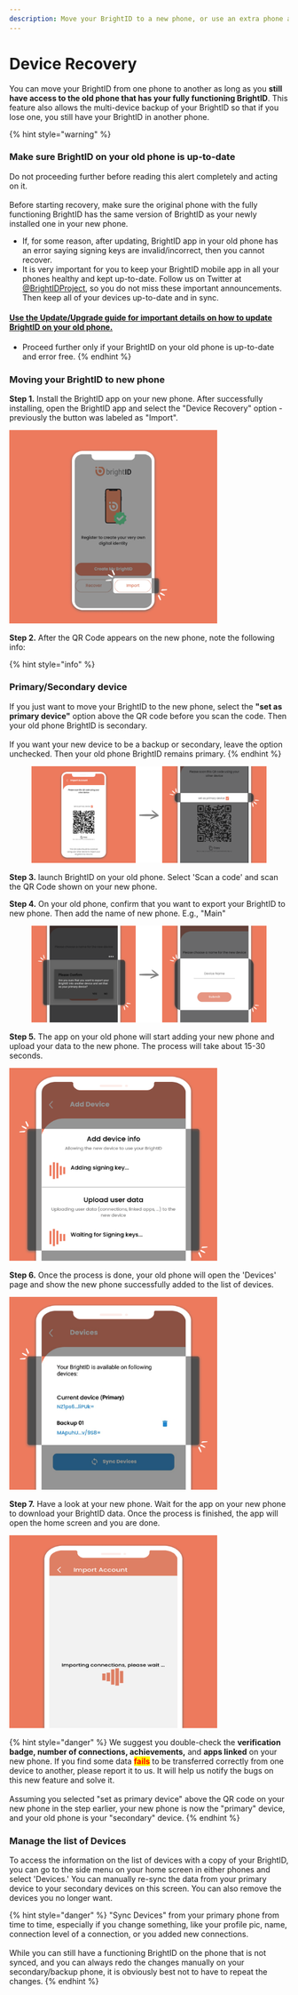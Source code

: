 ```yaml
---
description: Move your BrightID to a new phone, or use an extra phone as a backup
---
```


# Device Recovery

You can move your BrightID from one phone to another as long as you **still have access to the old phone that has your fully functioning BrightID**. This feature also allows the multi-device backup of your BrightID so that if you lose one, you still have your BrightID in another phone.

{% hint style="warning" %}
### Make sure BrightID on your old phone is up-to-date

Do not proceeding further before reading this alert completely and acting on it.\
\
Before starting recovery, make sure the original phone with the fully functioning BrightID has the same version of BrightID as your newly installed one in your new phone.

* If, for some reason, after updating, BrightID app in your old phone has an error saying signing keys are invalid/incorrect, then you cannot recover.
* It is very important for you to keep your BrightID mobile app in all your phones healthy and kept up-to-date. Follow us on Twitter at [@BrightIDProject](https://twitter.com/BrightIDProject), so you do not miss these important announcements. Then keep all of your devices up-to-date and in sync.

#### [Use the Update/Upgrade guide for important details on how to update BrightID on your old phone.](../update-upgrade.md)

* Proceed further only if your BrightID on your old phone is up-to-date and error free.
{% endhint %}

### Moving your BrightID to new phone

**Step 1.** Install the BrightID app on your new phone. After successfully installing, open the BrightID app and select the "Device Recovery" option - previously the button was labeled as "Import".

<div align="left">

<img src="../../.gitbook/assets/AddingDevice_Step1.png" alt="Select &#x22;Device Recovery&#x22; option" width="375">

</div>

**Step 2.** After the QR Code appears on the new phone, note the following info:

{% hint style="info" %}
### Primary/Secondary device

If you just want to move your BrightID to the new phone, select the **"set as primary device"** option above the QR code before you scan the code. Then your old phone BrightID is secondary.\
\
If you want your new device to be a backup or secondary, leave the option unchecked. Then your old phone BrightID remains primary.
{% endhint %}

<figure><img src="../../.gitbook/assets/AddingDevice_Step2.png" alt=""><figcaption></figcaption></figure>

**Step 3.** launch BrightID on your old phone. Select 'Scan a code' and scan the QR Code shown on your new phone.

**Step 4.** On your old phone, confirm that you want to export your BrightID to new phone. Then add the name of new phone. E.g., "Main"

<figure><img src="../../.gitbook/assets/AddingDevice_Step4_b.png" alt=""><figcaption></figcaption></figure>

**Step 5.** The app on your old phone will start adding your new phone and upload your data to the new phone. The process will take about 15-30 seconds.

<div align="left">

<img src="../../.gitbook/assets/AddingDevice_Step5.png" alt="" width="375">

</div>

**Step 6.** Once the process is done, your old phone will open the 'Devices' page and show the new phone successfully added to the list of devices.

<div align="left">

<img src="../../.gitbook/assets/AddingDevice_Step6.png" alt="" width="375">

</div>

**Step 7.** Have a look at your new phone. Wait for the app on your new phone to download your BrightID data. Once the process is finished, the app will open the home screen and you are done.

<div align="left">

<img src="../../.gitbook/assets/AddingDevice_Step7.png" alt="" width="375">

</div>

{% hint style="danger" %}
We suggest you double-check the **verification badge, number of connections, achievements,** and **apps linked** on your new phone. If you find some data <mark style="color:red;">**fails**</mark> to be transferred correctly from one device to another, please report it to us. It will help us notify the bugs on this new feature and solve it.\
\
Assuming you selected "set as primary device" above the QR code on your new phone in the step earlier, your new phone is now the "primary" device, and your old phone is your "secondary" device.
{% endhint %}

### Manage the list of Devices

To access the information on the list of devices with a copy of your BrightID, you can go to the side menu on your home screen in either phones and select 'Devices.' You can manually re-sync the data from your primary device to your secondary devices on this screen. You can also remove the devices you no longer want.

{% hint style="danger" %}
"Sync Devices" from your primary phone from time to time, especially if you change something, like your profile pic, name, connection level of a connection, or you added new connections.\
\
While you can still have a functioning BrightID on the phone that is not synced, and you can always redo the changes manually on your secondary/backup phone, it is obviously best not to have to repeat the changes.
{% endhint %}
